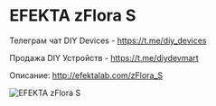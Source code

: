 # EFEKTA zFlora S

Телеграм чат DIY Devices - https://t.me/diy_devices

Продажа DIY Устройств - https://t.me/diydevmart

Описание: http://efektalab.com/zFlora_S

![EFEKTA zFlora S](https://raw.githubusercontent.com/smartboxchannel/EFEKTA-Smart-Air-Quality-Box/main/Images/box.png) 
